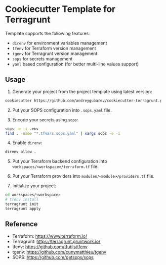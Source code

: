 # Cookiecutter Template for Terragrunt

Template supports the following features:
- `direnv` for environment variables management
- `tfenv` for Terraform version management
- `tgenv` for Terragrunt version management
- `sops` for secrets management
- `yaml` based configuration (for better multi-line values support)

## Usage

1. Generate your project from the project template using latest version:
```bash
cookiecutter https://github.com/andreygubarev/cookiecutter-terragrunt.git
```

2. Put your SOPS configuration into `.sops.yaml` file.

3. Encode your secrets using `sops`:
```bash
sops -e -i .env
find . -name "*.tfvars.sops.yaml" | xargs sops -e -i
```

4. Enable `direnv`:
```bash
direnv allow .
```

5. Put your Terraform backend configuration into `workspaces/<workspace>/terraform.tf` file.

6. Put your Terraform providers into `modules/<module>/providers.tf` file.

7. Initialize your project:
```bash
cd workspaces/<workspace>
# tfenv install
terragrunt init
terragrunt apply
```

## Reference

- Terraform: https://www.terraform.io/
- Terragrunt: https://terragrunt.gruntwork.io/
- tfenv: https://github.com/tfutils/tfenv
- tgenv: https://github.com/cunymatthieu/tgenv
- SOPS: https://github.com/getsops/sops
